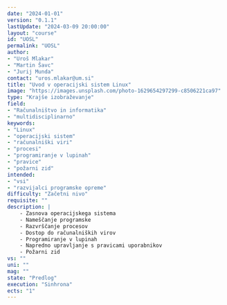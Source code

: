 ```yaml
---
date: "2024-01-01" 
version: "0.1.1"
lastUpdate: "2024-03-09 20:00:00"
layout: "course"
id: "UOSL"
permalink: "UOSL"
author:
- "Uroš Mlakar"
- "Martin Šavc"
- "Jurij Munda"
contact: "uros.mlakar@um.si"
title: "Uvod v operacijski sistem Linux"
image: "https://images.unsplash.com/photo-1629654297299-c8506221ca97"
type: "Krajše izobraževanje"
field:
- "Računalništvo in informatika"
- "multidisciplinarno"
keywords:
- "Linux"
- "operacijski sistem"
- "računalniški viri"
- "procesi"
- "programiranje v lupinah"
- "pravice"
- "požarni zid"
intended:
- "vsi"
- "razvijalci programske opreme"
difficulty: "Začetni nivo"
requisite: ""
description: |
    - Zasnova operacijskega sistema
    - Nameščanje programske 
    - Razvrščanje procesov
    - Dostop do računalniških virov
    - Programiranje v lupinah
    - Napredno upravljanje s pravicami uporabnikov
    - Požarni zid
vs: ""
uni: ""
mag: ""
state: "Predlog"
execution: "Sinhrona"
ects: "1"
---
```

